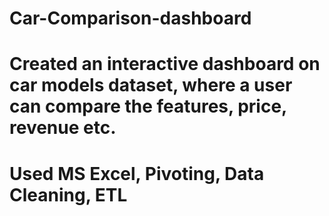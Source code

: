 # Car-Comparison-dashboard

# Created an interactive dashboard on car models dataset, where a user can compare the features, price, revenue etc.
# Used MS Excel, Pivoting, Data Cleaning, ETL
